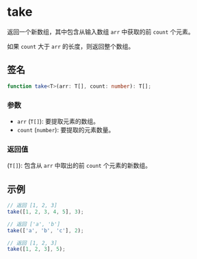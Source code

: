 # take

返回一个新数组，其中包含从输入数组 `arr` 中获取的前 `count` 个元素。

如果 `count` 大于 `arr` 的长度，则返回整个数组。

## 签名

```typescript
function take<T>(arr: T[], count: number): T[];
```

### 参数

- `arr` (`T[]`): 要提取元素的数组。
- `count` (`number`): 要提取的元素数量。

### 返回值

(`T[]`): 包含从 `arr` 中取出的前 `count` 个元素的新数组。

## 示例

```typescript
// 返回 [1, 2, 3]
take([1, 2, 3, 4, 5], 3);

// 返回 ['a', 'b']
take(['a', 'b', 'c'], 2);

// 返回 [1, 2, 3]
take([1, 2, 3], 5);
```
